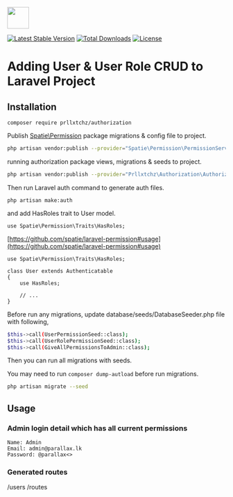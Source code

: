 <a href="https://parallax.lk" target="_blank"><img src="http://parallax.lk/img/logo.png" height="50px"></a>

[![Latest Stable Version](https://poser.pugx.org/prllxtchz/authorization/v/stable)](https://packagist.org/packages/prllxtchz/authorization)
[![Total Downloads](https://poser.pugx.org/prllxtchz/authorization/downloads)](https://packagist.org/packages/prllxtchz/authorization)
[![License](https://poser.pugx.org/prllxtchz/authorization/license)](https://packagist.org/packages/prllxtchz/authorization)

# Adding User & User Role CRUD to Laravel Project

## Installation
```
composer require prllxtchz/authorization
```

Publish [Spatie\Permission](https://github.com/spatie/laravel-permission) package migrations & config file to project. 
```bash
php artisan vendor:publish --provider="Spatie\Permission\PermissionServiceProvider" 
```

running authorization package views, migrations & seeds to project.
```bash
php artisan vendor:publish --provider="Prllxtchz\Authorization\AuthorizationServiceProvider"
```
Then run Laravel auth command to generate auth files.
```
php artisan make:auth
```
 
 and add HasRoles trait to User model.
```
use Spatie\Permission\Traits\HasRoles;
``` 
[https://github.com/spatie/laravel-permission#usage](https://github.com/spatie/laravel-permission#usage)

```
use Spatie\Permission\Traits\HasRoles;

class User extends Authenticatable
{
    use HasRoles;

    // ...
}
```

Before run any migrations, update database/seeds/DatabaseSeeder.php file with following,

```bash
$this->call(UserPermissionSeed::class);
$this->call(UserRolePermissionSeed::class);
$this->call(GiveAllPermissionsToAdmin::class);
```

Then you can run all migrations with seeds.

You may need to run `composer dump-autload` before run migrations.

```bash
php artisan migrate --seed
```
## Usage
### Admin login detail which has all current permissions
```
Name: Admin
Email: admin@parallax.lk
Password: @parallax<>
```

### Generated routes
/users
/routes